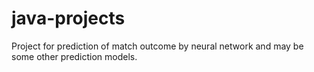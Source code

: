 # java-projects

Project for prediction of match outcome by neural network and may be some other prediction models.
